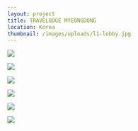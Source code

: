 ```yaml
---
layout: project
title: TRAVELODGE MYEONGDONG
location: Korea
thumbnail: /images/uploads/l1-lobby.jpg
---
```

![](/images/uploads/l1-lodge_option2.jpg)

![](/images/uploads/l1-lift-lobby.jpg)

![](/images/uploads/b1_spa-reception.jpg)

![](/images/uploads/b1-snack-bar.jpg)

![](/images/uploads/b1-spa-treatment-room.jpg)

![](/images/uploads/b1-gym.jpg)